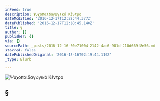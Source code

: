 ```yaml
---
inFeed: true
description: Ψυχοπαιδαγωγικό Κέντρο
dateModified: '2016-12-17T12:28:44.377Z'
datePublished: '2016-12-17T12:28:45.140Z'
title: §
author: []
publisher: {}
via: {}
sourcePath: _posts/2016-12-16-20e71004-2142-4ae6-981d-710d669f8e56.md
starred: false
datePublishedOriginal: '2016-12-16T02:19:44.110Z'
_type: Blurb

---
```

![Ψ&upsi;χοπαιδαγωγικό Κέντρο](https://the-grid-user-content.s3-us-west-2.amazonaws.com/680f2146-48df-422a-9d44-bcf420c303bc.gif)

## §